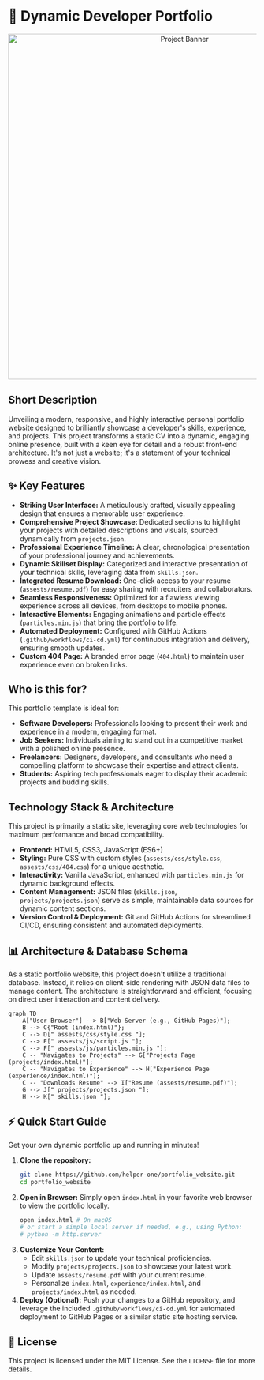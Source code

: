 # 🚀 Dynamic Developer Portfolio

<p align="center"><img src="./assests/images/hero.gif" alt="Project Banner" width="700"></p>

## Short Description

Unveiling a modern, responsive, and highly interactive personal portfolio website designed to brilliantly showcase a developer's skills, experience, and projects. This project transforms a static CV into a dynamic, engaging online presence, built with a keen eye for detail and a robust front-end architecture. It's not just a website; it's a statement of your technical prowess and creative vision.

## ✨ Key Features

*   **Striking User Interface:** A meticulously crafted, visually appealing design that ensures a memorable user experience.
*   **Comprehensive Project Showcase:** Dedicated sections to highlight your projects with detailed descriptions and visuals, sourced dynamically from `projects.json`.
*   **Professional Experience Timeline:** A clear, chronological presentation of your professional journey and achievements.
*   **Dynamic Skillset Display:** Categorized and interactive presentation of your technical skills, leveraging data from `skills.json`.
*   **Integrated Resume Download:** One-click access to your resume (`assests/resume.pdf`) for easy sharing with recruiters and collaborators.
*   **Seamless Responsiveness:** Optimized for a flawless viewing experience across all devices, from desktops to mobile phones.
*   **Interactive Elements:** Engaging animations and particle effects (`particles.min.js`) that bring the portfolio to life.
*   **Automated Deployment:** Configured with GitHub Actions (`.github/workflows/ci-cd.yml`) for continuous integration and delivery, ensuring smooth updates.
*   **Custom 404 Page:** A branded error page (`404.html`) to maintain user experience even on broken links.

## Who is this for?

This portfolio template is ideal for:

*   **Software Developers:** Professionals looking to present their work and experience in a modern, engaging format.
*   **Job Seekers:** Individuals aiming to stand out in a competitive market with a polished online presence.
*   **Freelancers:** Designers, developers, and consultants who need a compelling platform to showcase their expertise and attract clients.
*   **Students:** Aspiring tech professionals eager to display their academic projects and budding skills.

## Technology Stack & Architecture

This project is primarily a static site, leveraging core web technologies for maximum performance and broad compatibility.

*   **Frontend:** HTML5, CSS3, JavaScript (ES6+)
*   **Styling:** Pure CSS with custom styles (`assests/css/style.css`, `assests/css/404.css`) for a unique aesthetic.
*   **Interactivity:** Vanilla JavaScript, enhanced with `particles.min.js` for dynamic background effects.
*   **Content Management:** JSON files (`skills.json`, `projects/projects.json`) serve as simple, maintainable data sources for dynamic content sections.
*   **Version Control & Deployment:** Git and GitHub Actions for streamlined CI/CD, ensuring consistent and automated deployments.

## 📊 Architecture & Database Schema

As a static portfolio website, this project doesn't utilize a traditional database. Instead, it relies on client-side rendering with JSON data files to manage content. The architecture is straightforward and efficient, focusing on direct user interaction and content delivery.

```mermaid
graph TD
    A["User Browser"] --> B["Web Server (e.g., GitHub Pages)"];
    B --> C{"Root (index.html)"};
    C --> D[" assests/css/style.css "];
    C --> E[" assests/js/script.js "];
    C --> F[" assests/js/particles.min.js "];
    C -- "Navigates to Projects" --> G["Projects Page (projects/index.html)"];
    C -- "Navigates to Experience" --> H["Experience Page (experience/index.html)"];
    C -- "Downloads Resume" --> I["Resume (assests/resume.pdf)"];
    G --> J[" projects/projects.json "];
    H --> K[" skills.json "];
```

## ⚡ Quick Start Guide

Get your own dynamic portfolio up and running in minutes!

1.  **Clone the repository:**
    ```bash
    git clone https://github.com/helper-one/portfolio_website.git
    cd portfolio_website
    ```
2.  **Open in Browser:** Simply open `index.html` in your favorite web browser to view the portfolio locally.
    ```bash
    open index.html # On macOS
    # or start a simple local server if needed, e.g., using Python:
    # python -m http.server
    ```
3.  **Customize Your Content:**
    *   Edit `skills.json` to update your technical proficiencies.
    *   Modify `projects/projects.json` to showcase your latest work.
    *   Update `assests/resume.pdf` with your current resume.
    *   Personalize `index.html`, `experience/index.html`, and `projects/index.html` as needed.
4.  **Deploy (Optional):** Push your changes to a GitHub repository, and leverage the included `.github/workflows/ci-cd.yml` for automated deployment to GitHub Pages or a similar static site hosting service.

## 📜 License

This project is licensed under the MIT License. See the `LICENSE` file for more details.